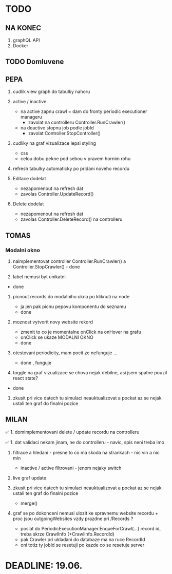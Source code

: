# TODO
## NA KONEC
1. graphQL API
1. Docker


## TODO Domluvene
## PEPA
1. cudlik view graph do tabulky nahoru

1. active / inactive
	* na active zapnu crawl = dam do fronty periodic executioner manageru
		* zavolat na controlleru Controller.RunCrawler()
	* na deactive stopnu job podle jobId
		* zavolat Controller.StopController()

1. cudliky na graf vizualizace lepsi styling
	* css
	* celou dobu pekne pod sebou v pravem hornim rohu

1. refresh tabulky automaticky po pridani noveho recordu

1. Editace dodelat
	* nezapomenout na refresh dat
	* zavolas Controller.UpdateRecord()

1. Delete dodelat
	* nezapomenout na refresh dat
	* zavolas Controller.DeleteRecord() na controlleru

## TOMAS
### Modalni okno
1. naimplementovat controller Controller.RunCrawler() a Controller.StopCrawler() - done

1. label nemusi byt unikatni
- done

1. picnout records do modalniho okna po kliknuti na node
	* ja jen pak picnu pepovu komponentu do seznamu 
	- done

1. moznost vytvorit novy website rekord
	* zmenit to co je momentalne onClick na onHover na grafu
	* onClick se ukaze MODALNI OKNO
	- done

1. otestovani periodicity, mam pocit ze nefunguje ...
	- done , funguje

1. toggle na graf vizualizace se chova nejak debilne, asi jsem spatne pouzil react state?
- done

1. zkusit pri vice datech tu simulaci neauktualizovat a pockat az se nejak ustali ten graf do finalni pozice

## MILAN
✅ 1. domimplementovani delete / update recordu na controlleru

✅ 1. dat validaci nekam jinam, ne do controlleru - navic, spis neni treba imo

1. filtrace a hledani - presne to co ma skoda na strankach - nic vin a nic min
	* inactive / active filtrovani - jenom nejaky switch

1. live graf update

1. zkusit pri vice datech tu simulaci neauktualizovat a pockat az se nejak ustali ten graf do finalni pozice
	* merge()

1. graf se po dokonceni nemusi ulozit ke spravnemu website recordu + proc jsou outgoingWebsites vzdy prazdne pri /Records ?
	* poslat do PeriodicExecutionManager.EnqueForCrawl(...) record id, treba skrze CrawlInfo (+CrawlInfo.RecordId)
	* pak Crawler pri ukladani do databaze ma na ruce RecordId
	* oni totiz ty jobId se resetuji po kazde co se resetuje server

# DEADLINE: 19.06.
